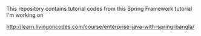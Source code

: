 This repository contains tutorial codes from
this Spring Framework tutorial I'm working on

http://learn.livingoncodes.com/course/enterprise-java-with-spring-bangla/
